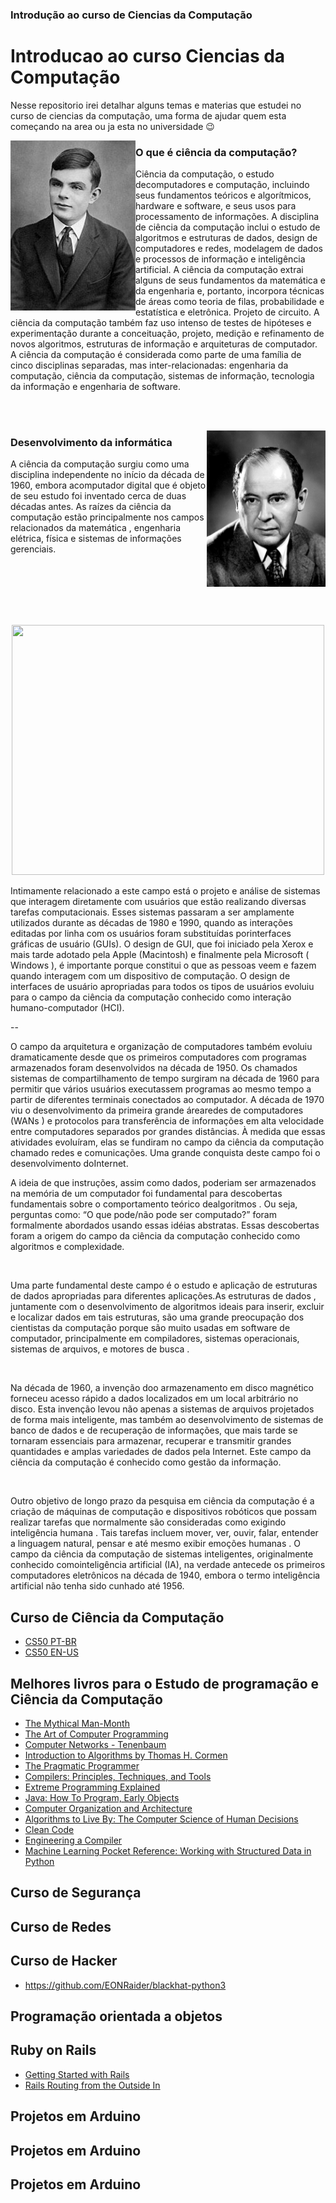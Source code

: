 <h3>Introdução ao curso de Ciencias da Computação</h3>

# Introducao ao curso Ciencias da Computação


 Nesse repositorio irei detalhar alguns temas e materias que estudei no curso de ciencias da computação, uma forma de 
ajudar quem esta começando na area ou ja esta no universidade :wink:


<img align="left" src="https://github.com/GuilhermePortella/IntroducaoCienciasComputacao/blob/main/src/assets/Alan_Turing.jpg">

### O que é ciência da computação?

Ciência da computação, o estudo decomputadores e computação, incluindo seus fundamentos teóricos e algorítmicos, hardware e software, e seus usos para processamento de informações. A disciplina de ciência da computação inclui o estudo de algoritmos e estruturas de dados, design de computadores e redes, modelagem de dados e processos de informação e inteligência artificial. A ciência da computação extrai alguns de seus fundamentos da matemática e da engenharia e, portanto, incorpora técnicas de áreas como teoria de filas, probabilidade e estatística e eletrônica. Projeto de circuito. A ciência da computação também faz uso intenso de testes de hipóteses e experimentação durante a conceituação, projeto, medição e refinamento de novos algoritmos, estruturas de informação e arquiteturas de computador. 
A ciência da computação é considerada como parte de uma família de cinco disciplinas separadas, mas inter-relacionadas: engenharia da computação, ciência da computação, sistemas de informação, tecnologia da informação e engenharia de software.

</br></br>




<img align="right" width="190" height="250" src="https://github.com/GuilhermePortella/IntroducaoCienciasComputacao/blob/main/src/assets/John_Von_Neumann.jpg">

### Desenvolvimento da informática

A ciência da computação surgiu como uma disciplina independente no início da década de 1960, embora acomputador digital que é objeto de seu estudo foi inventado cerca de duas décadas antes. As raízes da ciência da computação estão principalmente nos campos relacionados da matemática , engenharia elétrica, física e sistemas de informações gerenciais.
</br></br></br></br></br>

<br>
<p align="center">
<img width="500" height="400" src="https://github.com/GuilhermePortella/IntroducaoCienciasComputacao/blob/main/src/assets/Xerox_Alto_1973.jpg">
</p>

Intimamente relacionado a este campo está o projeto e análise de sistemas que interagem diretamente com usuários que estão realizando diversas tarefas computacionais. Esses sistemas passaram a ser amplamente utilizados durante as décadas de 1980 e 1990, quando as interações editadas por linha com os usuários foram substituídas porinterfaces gráficas de usuário (GUIs). O design de GUI, que foi iniciado pela Xerox e mais tarde adotado pela Apple (Macintosh) e finalmente pela Microsoft ( Windows ), é importante porque constitui o que as pessoas veem e fazem quando interagem com um dispositivo de computação. O design de interfaces de usuário apropriadas para todos os tipos de usuários evoluiu para o campo da ciência da computação conhecido como interação humano-computador (HCI).


-- 


O campo da arquitetura e organização de computadores também evoluiu dramaticamente desde que os primeiros computadores com programas armazenados foram desenvolvidos na década de 1950. Os chamados sistemas de compartilhamento de tempo surgiram na década de 1960 para permitir que vários usuários executassem programas ao mesmo tempo a partir de diferentes terminais conectados ao computador. A década de 1970 viu o desenvolvimento da primeira grande árearedes de computadores (WANs ) e protocolos para transferência de informações em alta velocidade entre computadores separados por grandes distâncias. À medida que essas atividades evoluíram, elas se fundiram no campo da ciência da computação chamado redes e comunicações. Uma grande conquista deste campo foi o desenvolvimento doInternet.
<br>

A ideia de que instruções, assim como dados, poderiam ser armazenados na memória de um computador foi fundamental para descobertas fundamentais sobre o comportamento teórico dealgoritmos . Ou seja, perguntas como: “O que pode/não pode ser computado?” foram formalmente abordados usando essas idéias abstratas. Essas descobertas foram a origem do campo da ciência da computação conhecido como algoritmos e complexidade.

<br>

Uma parte fundamental deste campo é o estudo e aplicação de estruturas de dados apropriadas para diferentes aplicações.As estruturas de dados , juntamente com o desenvolvimento de algoritmos ideais para inserir, excluir e localizar dados em tais estruturas, são uma grande preocupação dos cientistas da computação porque são muito usadas em software de computador, principalmente em compiladores, sistemas operacionais, sistemas de arquivos, e motores de busca .

<br>

Na década de 1960, a invenção doo armazenamento em disco magnético forneceu acesso rápido a dados localizados em um local arbitrário no disco. Esta invenção levou não apenas a sistemas de arquivos projetados de forma mais inteligente, mas também ao desenvolvimento de sistemas de banco de dados e de recuperação de informações, que mais tarde se tornaram essenciais para armazenar, recuperar e transmitir grandes quantidades e amplas variedades de dados pela Internet. Este campo da ciência da computação é conhecido como gestão da informação.

<br>

Outro objetivo de longo prazo da pesquisa em ciência da computação é a criação de máquinas de computação e dispositivos robóticos que possam realizar tarefas que normalmente são consideradas como exigindo inteligência humana . Tais tarefas incluem mover, ver, ouvir, falar, entender a linguagem natural, pensar e até mesmo exibir emoções humanas . O campo da ciência da computação de sistemas inteligentes, originalmente conhecido comointeligência artificial (IA), na verdade antecede os primeiros computadores eletrônicos na década de 1940, embora o termo inteligência artificial não tenha sido cunhado até 1956.


## Curso de Ciência da Computação

- [CS50 PT-BR](https://fundacao-estudar.myedools.com/cc50-o-curso-de-ciencia-da-computacao-de-harvard)
- [CS50 EN-US](https://pll.harvard.edu/course/cs50-introduction-computer-science?delta=0)


## Melhores livros para o Estudo de programação e Ciência da Computação
- [The Mythical Man-Month](https://en.wikipedia.org/wiki/The_Mythical_Man-Month)
- [The Art of Computer Programming](https://en.wikipedia.org/wiki/The_Art_of_Computer_Programming)
- [Computer Networks - Tenenbaum](https://www.oreilly.com/library/view/computer-networks-fifth/9780133485936/)
- [Introduction to Algorithms by Thomas H. Cormen](https://en.wikipedia.org/wiki/Introduction_to_Algorithms)
- [The Pragmatic Programmer](https://pragprog.com/titles/tpp20/the-pragmatic-programmer-20th-anniversary-edition/)
- [Compilers: Principles, Techniques, and Tools](https://en.wikipedia.org/wiki/Compilers:_Principles,_Techniques,_and_Tools)
- [Extreme Programming Explained](https://www.oreilly.com/library/view/extreme-programming-explained/0201616416/)
- [Java: How To Program, Early Objects](https://www.pearson.com/store/p/java-how-to-program-early-objects/P200000003250/9780137598540)
- [Computer Organization and Architecture](http://williamstallings.com/COA/)
- [Algorithms to Live By: The Computer Science of Human Decisions](https://algorithmstoliveby.com/)
- [Clean Code](https://www.oreilly.com/library/view/clean-code-a/9780136083238/)
- [Engineering a Compiler](https://www.elsevier.com/books/engineering-a-compiler/cooper/978-0-12-815412-0)
- [Machine Learning Pocket Reference: Working with Structured Data in Python](https://www.oreilly.com/library/view/machine-learning-pocket/9781492047537/)


## Curso de Segurança

## Curso de Redes

## Curso de Hacker

- https://github.com/EONRaider/blackhat-python3

## Programação orientada a objetos
## Ruby on Rails

 - [Getting Started with Rails](https://guides.rubyonrails.org/getting_started.html)
 - [Rails Routing from the Outside In](https://guides.rubyonrails.org/routing.html)


## Projetos em Arduino
## Projetos em Arduino
## Projetos em Arduino
